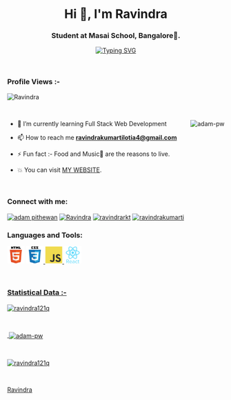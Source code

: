 <h1 align="center">Hi 👋, I'm Ravindra</h1>
<h3 align="center">Student at Masai School, Bangalore🌟.</h3>
<p align="center">
<a href="https://git.io/typing-svg"><img src="https://readme-typing-svg.herokuapp.com?font=Fira+Code&pause=1000&width=435&lines=Welcome+to+my+GitHub+profile+page" alt="Typing SVG" /></a>
</p>	



<br>

<p align="right"> <h3>Profile Views :-</h3> <img src="https://komarev.com/ghpvc/?username=ravindra121q&label=Profile%20views&color=0e75b6&style=flat"
    alt="Ravindra" /> 
  </p>

<br>
<p><img align="right" src="https://github.com/Adam-pw/Adam-pw/blob/main/animation_500_kxa883sd.gif" alt="adam-pw" /></p>


- 🌱 I’m currently learning Full Stack Web Development

- 📫 How to reach me **ravindrakumartilotia4@gmail.com**

- ⚡ Fun fact :- Food and Music🎵 are the reasons to live.
- :boom: You can visit [MY WEBSITE](https://ravindra121q.github.io/).

<br>

<h3 align="left">Connect with me:</h3>
<p align="left">
  <a href="https://www.linkedin.com/in/ravindra-kumar-a148791a6" target="_blank"><img align="center"
      src="https://raw.githubusercontent.com/rahuldkjain/github-profile-readme-generator/master/src/images/icons/Social/linked-in-alt.svg"
      alt="adam pithewan" height="30" width="40" /></a>
  <a href="https://www.facebook.com/ravindra.kumartilotia.3/" target="blank"><img align="center"
      src="https://raw.githubusercontent.com/rahuldkjain/github-profile-readme-generator/master/src/images/icons/Social/facebook.svg"
      alt="Ravindra" height="30" width="40" /></a>
  <a href="https://www.instagram.com/ravindrarkt/" target="blank"><img align="center"
      src="https://raw.githubusercontent.com/rahuldkjain/github-profile-readme-generator/master/src/images/icons/Social/instagram.svg"
      alt="ravindrarkt" height="30" width="40" /></a>
    <a href="https://www.hackerrank.com/ravindrakumarti1?hr_r=1" target="blank"><img align="center"
      src="https://raw.githubusercontent.com/rahuldkjain/github-profile-readme-generator/master/src/images/icons/Social/hackerrank.svg"
      alt="ravindrakumarti" height="30" width="40" /></a>
  


<br>

<h3 align="left">Languages and Tools:</h3>
<p align="left"> <a href="https://www.w3.org/html/" target="_blank" rel="noreferrer"> <img
      src="https://raw.githubusercontent.com/devicons/devicon/master/icons/html5/html5-original-wordmark.svg"
      alt="html5" width="40" height="40" /></a>  </a> <a href="https://www.w3schools.com/css/" target="_blank"
    rel="noreferrer"> <img
      src="https://raw.githubusercontent.com/devicons/devicon/master/icons/css3/css3-original-wordmark.svg" alt="css3"
      width="40" height="40" /> </a> <a href="https://developer.mozilla.org/en-US/docs/Web/JavaScript" target="_blank"
    rel="noreferrer"> <img
      src="https://raw.githubusercontent.com/devicons/devicon/master/icons/javascript/javascript-original.svg"
      alt="javascript" width="40" height="40" />  </a><a href="https://reactjs.org/" target="_blank" rel="noreferrer"> <img
      src="https://raw.githubusercontent.com/devicons/devicon/master/icons/react/react-original-wordmark.svg"
      alt="react" width="40" height="40"  border-radius="50%" /> <a href="https://chakra-ui.com/" target="_blank"
    rel="noreferrer"> </p>

<br>

<h3>Statistical Data :-</h3>
<p><img align="center"
    src="https://github-readme-stats.vercel.app/api/top-langs?username=ravindra121q&show_icons=true&locale=en&bg_color=0d1117&text_color=ffffff&layout=compact"
    alt="ravindra121q" 
    bg_color=#808080/></p>

<br>

<p>&nbsp;<img align="center" src="https://github-readme-stats.vercel.app/api?username=ravindra121q&show_icons=true&locale=en&bg_color=0d1117&text_color=ffffff&repo=convoychat"
    alt="adam-pw" /></p>

<br>

<p><img align="center" src="https://github-readme-streak-stats.herokuapp.com/?user=ravindra121q&theme=dark&background=0d1117&date_format=M%20j%5B%2C%20Y%5D" alt="ravindra121q" /></p>
      
<p align="left"> <a href="https://twitter.com/" target="blank"><img
      src="https://img.shields.io/twitter/follow/?logo=twitter&style=for-the-badge" alt="" /></a> </p>

[Ravindra](https://github.com/ravindra121q)
